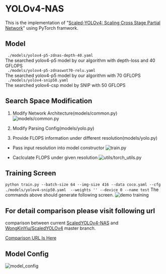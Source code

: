 # YOLOv4-NAS

This is the implementation of "[Scaled-YOLOv4: Scaling Cross Stage Partial Network](https://arxiv.org/abs/2011.08036)" using PyTorch framwork.

## Model
``` ./models/yolov4-p5-zdnas-depth-40.yaml```  
The searched yolov4-p5 model by our algorithm with depth-loss and 40 GFLOPS  
``` ./models/yolov4-p5-zdnaswot70-relu.yaml```  
The searched yolov4-p5 model by our algorithm with 70 GFLOPS  
``` ./models/yolov4-snip50.yaml```  
The searched yolov4-csp model by SNIP with 50 GFLOPS

## Search Space Modification
1. Modify Network Architecture(models/common.py)
![`models/common.py`](doc/common_py_diff.jpg)

2. Modify Parsing Config(models/yolo.py)

3. Provide FLOPS information under different resolution(models/yolo.py)

- Pass input resolution into model constructor
![`train.py`](doc/train_py_diff.png)

- Caclculate FLOPS under given resolution
![`utils/torch_utils.py`](doc/torch_utils_py_diff.png)

## Training Screen
```python train.py --batch-size 64 --img-size 416 --data coco.yaml --cfg ./models/yolov4-snip50.yaml  --weights '' --device 0 --name test```
The commands above should generate following screen.
![`demo training`](doc/demo_training.jpg)

## For detail comparison please visit following url
comparison between current [ScaledYOLOv4-NAS](https://github.com/B106Roger/ScaledYOLOv4-NAS/commit/3d56bebfd8f39fc803b3980147e9f446c841c024) and [WongKinYiu/ScaledYOLOv4](https://github.com/WongKinYiu/ScaledYOLOv4) master branch.

[Comparison URL Is Here](https://github.com/B106Roger/ScaledYOLOv4-NAS/compare/676800364a3446900b9e8407bc880ea2127b3415...3d56bebfd8f39fc803b3980147e9f446c841c024#diff-ed183d67207df065a11e1289f19d34cc2abbc5448dea952683cfe9728c342b95)

## Model Config 
![`model_config`](doc/model_config.jpg)